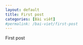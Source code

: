 ```yaml
---
layout: default
title: First post
categories: [Bài viết]
#permalink: /bai-viet/first-post
---
```

<p>First post</p>